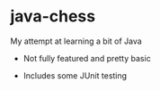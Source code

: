 # java-chess

My attempt at learning a bit of Java

- Not fully featured and pretty basic

- Includes some JUnit testing
